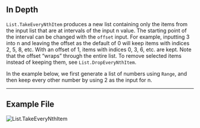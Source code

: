 ## In Depth
`List.TakeEveryNthItem` produces a new list containing only the items from the input list that are at intervals of the input n value. The starting point of the interval can be changed with the `offset` input. For example, inputting 3 into n and leaving the offset as the default of 0 will keep items with indices 2, 5, 8, etc. With an offset of 1, items with indices 0, 3, 6, etc. are kept. Note that the offset “wraps” through the entire list. To remove selected items instead of keeping them, see `List.DropEveryNthItem`.

In the example below, we first generate a list of numbers using `Range`, and then keep every other number by using 2 as the input for n.
___
## Example File

![List.TakeEveryNthItem](./DSCore.List.TakeEveryNthItem_img.jpg)
